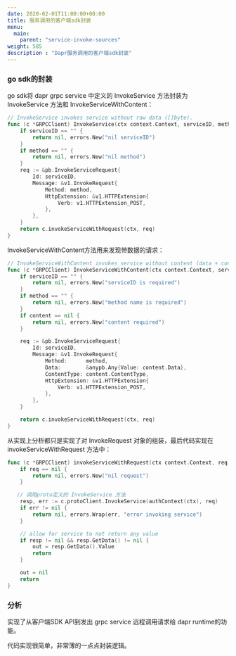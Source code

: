 ```yaml
---
date: 2020-02-01T11:00:00+08:00
title: 服务调用的客户端sdk封装
menu:
  main:
    parent: "service-invoke-sources"
weight: 585
description : "Dapr服务调用的客户端sdk封装"
---
```




### go sdk的封装

go sdk将 dapr grpc service 中定义的 InvokeService 方法封装为  InvokeService 方法和 InvokeServiceWithContent：

```go
// InvokeService invokes service without raw data ([]byte).
func (c *GRPCClient) InvokeService(ctx context.Context, serviceID, method string) (out []byte, err error) {
	if serviceID == "" {
		return nil, errors.New("nil serviceID")
	}
	if method == "" {
		return nil, errors.New("nil method")
	}
	req := &pb.InvokeServiceRequest{
		Id: serviceID,
		Message: &v1.InvokeRequest{
			Method: method,
			HttpExtension: &v1.HTTPExtension{
				Verb: v1.HTTPExtension_POST,
			},
		},
	}
	return c.invokeServiceWithRequest(ctx, req)
}
```
InvokeServiceWithContent方法用来发现带数据的请求：

```go
// InvokeServiceWithContent invokes service without content (data + content type).
func (c *GRPCClient) InvokeServiceWithContent(ctx context.Context, serviceID, method string, content *DataContent) (out []byte, err error) {
	if serviceID == "" {
		return nil, errors.New("serviceID is required")
	}
	if method == "" {
		return nil, errors.New("method name is required")
	}
	if content == nil {
		return nil, errors.New("content required")
	}

	req := &pb.InvokeServiceRequest{
		Id: serviceID,
		Message: &v1.InvokeRequest{
			Method:      method,
			Data:        &anypb.Any{Value: content.Data},
			ContentType: content.ContentType,
			HttpExtension: &v1.HTTPExtension{
				Verb: v1.HTTPExtension_POST,
			},
		},
	}

	return c.invokeServiceWithRequest(ctx, req)
}
```

从实现上分析都只是实现了对 InvokeRequest 对象的组装，最后代码实现在 invokeServiceWithRequest 方法中：

```go
func (c *GRPCClient) invokeServiceWithRequest(ctx context.Context, req *pb.InvokeServiceRequest) (out []byte, err error) {
	if req == nil {
		return nil, errors.New("nil request")
	}

   // 调用proto定义的 InvokeService 方法
	resp, err := c.protoClient.InvokeService(authContext(ctx), req)
	if err != nil {
		return nil, errors.Wrap(err, "error invoking service")
	}

	// allow for service to not return any value
	if resp != nil && resp.GetData() != nil {
		out = resp.GetData().Value
		return
	}

	out = nil
	return
}
```

### 分析

实现了从客户端SDK API到发出 grpc service 远程调用请求给 dapr runtime的功能。

代码实现很简单，非常薄的一点点封装逻辑。

